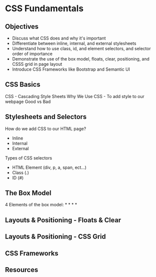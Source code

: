 # CSS Fundamentals

## Objectives

* Discuss what CSS does and why it's important
* Differentiate between inline, internal, and external stylesheets
* Understand how to use class, id, and element selectors, and selector order of importance
* Demonstrate the use of the box model, floats, clear, positioning, and CSSS grid in page layout
* Introduce CSS Frameworks like Bootstrap and Semantic UI

## CSS Basics

CSS - Cascading Style Sheets
Why We Use CSS - To add style to our webpage
Good vs Bad


## Stylesheets and Selectors

How do we add CSS to our HTML page?
* Inline
* Internal
* External

Types of CSS selectors
* HTML Element (div, p, a, span, ect...)
* Class (.)
* ID (#)


## The Box Model

4 Elements of the box model:
*
*
*
*

## Layouts & Positioning - Floats & Clear


## Layouts & Positioning - CSS Grid


## CSS Frameworks


## Resources
